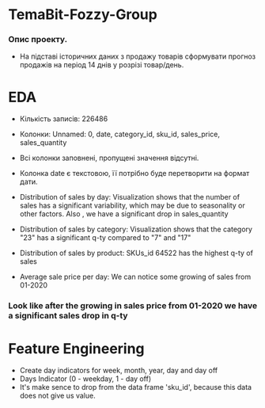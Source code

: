 # TemaBit-Fozzy-Group

### Опис проекту.
* На підставі історичних даних з продажу товарів сформувати прогноз продажів на період 14 днів у розрізі товар/день.

# EDA
* Кількість записів: 226486
* Колонки: Unnamed: 0, date, category_id, sku_id, sales_price, sales_quantity
* Всі колонки заповнені, пропущені значення відсутні.
* Колонка date є текстовою, її потрібно буде перетворити на формат дати.

* Distribution of sales by day: Visualization shows that the number of sales has a significant variability, 
which may be due to seasonality or other factors. Also , we have a significant drop in sales_quantity

* Distribution of sales by category: Visualization shows that the category "23" has a significant q-ty compared to "7" and "17"

* Distribution of sales by product: SKUs_id 64522 has the highest q-ty of sales

* Average sale price per day: We can notice some growing of sales from 01-2020

### Look like after the growing in sales price from 01-2020 we have a significant sales drop in q-ty

# Feature Engineering

* Create day indicators for week, month, year, day and day off
* Days Indicator (0 - weekday, 1 - day off)
* It's make sence to drop from the data frame 'sku_id', because this data does not give us value. 